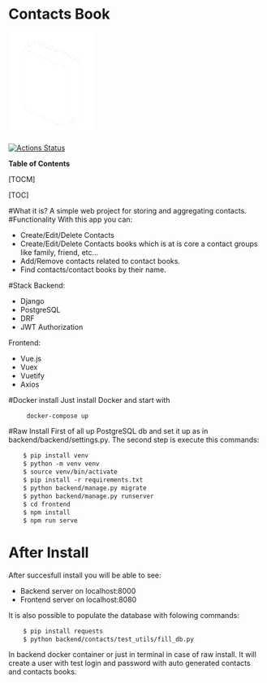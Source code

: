 # Contacts Book

![t](https://github.com/9yo/django-portfolio-project/blob/main/frontend/src/static/logo.png?raw=true)

[![Actions Status](https://github.com/9yo/django-portfolio-project/workflows/workflow-testing/badge.svg)](https://github.com/9yo/django-portfolio-project/actions)


**Table of Contents**

[TOCM]

[TOC]

#What it is?
A simple web project for storing and aggregating contacts.
#Functionality
With this app you can:
- Create/Edit/Delete Contacts
- Create/Edit/Delete Contacts books which is at is core a contact groups like family, friend, etc...
- Add/Remove contacts related to contact books.
- Find contacts/contact books by their name.

#Stack
Backend:
- Django
- PostgreSQL
- DRF
- JWT Authorization

Frontend:
- Vue.js
- Vuex
- Vuetify
- Axios


#Docker install
Just install Docker and start with
```console
	 docker-compose up

```
#Raw Install
First of all up PostgreSQL db and set it up as in backend/backend/settings.py.
The second step is execute this commands:
```console
	$ pip install venv
	$ python -m venv venv
	$ source venv/bin/activate
	$ pip install -r requirements.txt
	$ python backend/manage.py migrate
	$ python backend/manage.py runserver
	$ cd frontend
	$ npm install
	$ npm run serve
```
# After Install
After succesfull install you will be able to see:
- Backend server on localhost:8000
- Frontend server on localhost:8080

It is also possible to populate the database with folowing commands:
```console
	$ pip install requests
	$ python backend/contacts/test_utils/fill_db.py 
```
In backend docker container or just in terminal in case of raw install.
It will create a user with test login and password with auto generated contacts and contacts books.
